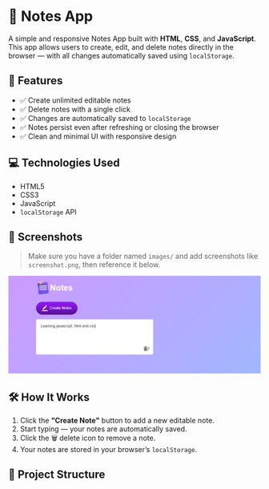 # 📝 Notes App

A simple and responsive Notes App built with **HTML**, **CSS**, and **JavaScript**. This app allows users to create, edit, and delete notes directly in the browser — with all changes automatically saved using `localStorage`.

## 🚀 Features

- ✅ Create unlimited editable notes
- ✅ Delete notes with a single click
- ✅ Changes are automatically saved to `localStorage`
- ✅ Notes persist even after refreshing or closing the browser
- ✅ Clean and minimal UI with responsive design

## 💻 Technologies Used

- HTML5
- CSS3
- JavaScript 
- `localStorage` API

## 📸 Screenshots

> Make sure you have a folder named `images/` and add screenshots like `screenshot.png`, then reference it below.

![Screenshot of Notes App](images/Capture.PNG)

## 🛠️ How It Works

1. Click the **"Create Note"** button to add a new editable note.
2. Start typing — your notes are automatically saved.
3. Click the 🗑️ delete icon to remove a note.
4. Your notes are stored in your browser’s `localStorage`.

## 📂 Project Structure

